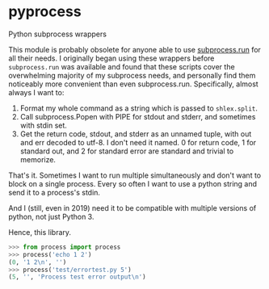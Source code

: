 # pyprocess
Python subprocess wrappers

This module is probably obsolete for anyone able to use [subprocess.run](https://docs.python.org/3/library/subprocess.html#subprocess.run) for all their needs.  I originally began using these wrappers before `subprocess.run` was available and found that these scripts cover the overwhelming majority of my subprocess needs, and personally find them noticeably more convenient than even subprocess.run.  Specifically, almost always I want to:

1.  Format my whole command as a string which is passed to `shlex.split`.
2.  Call subprocess.Popen with PIPE for stdout and stderr, and sometimes with stdin set.
3.  Get the return code, stdout, and stderr as an unnamed tuple, with out and err decoded to utf-8.  I don't need it named.  0 for return code, 1 for standard out, and 2 for standard error are standard and trivial to memorize.

That's it.  Sometimes I want to run multiple simultaneously and don't want to block on a single process.  Every so often I want to use a python string and send it to a process's stdin.

And I (still, even in 2019) need it to be compatible with multiple versions of python, not just Python 3.

Hence, this library.

```Python
>>> from process import process
>>> process('echo 1 2')
(0, '1 2\n', '')
>>> process('test/errortest.py 5')
(5, '', 'Process test error output\n')
```
